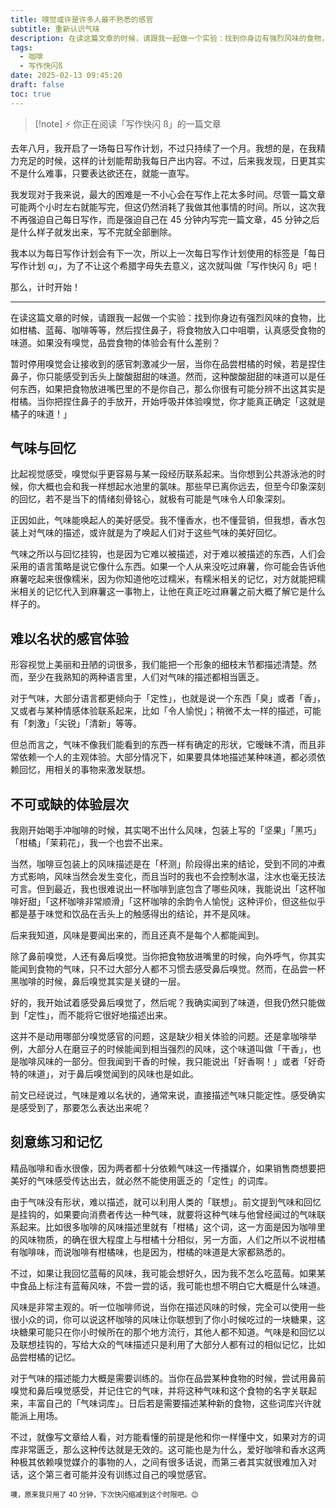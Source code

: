 ```yaml
---
title: 嗅觉或许是许多人最不熟悉的感官
subtitle: 重新认识气味
description: 在读这篇文章的时候，请跟我一起做一个实验：找到你身边有强烈风味的食物，比如柑橘、蓝莓、咖啡等等，然后捏住鼻子，将食物放入口中咀嚼，认真感受食物的味道。如果没有嗅觉，品尝食物的体验会有什么差别？
tags:
  - 咖啡
  - 写作快闪ß
date: 2025-02-13 09:45:20
draft: false
toc: true
---
```


> [!note] ⚡️
> 你正在阅读「写作快闪 ß」的一篇文章

去年八月，我开启了一场每日写作计划，不过只持续了一个月。我想的是，在我精力充足的时候，这样的计划能帮助我每日产出内容。不过，后来我发现，日更其实不是什么难事，只要表达欲还在，就能一直写。

我发现对于我来说，最大的困难是一不小心会在写作上花太多时间。尽管一篇文章可能两个小时左右就能写完，但这仍然消耗了我做其他事情的时间。所以，这次我不再强迫自己每日写作，而是强迫自己在 45 分钟内写完一篇文章，45 分钟之后是什么样子就发出来，写不完就全部删除。

我本以为每日写作计划会有下一次，所以上一次每日写作计划使用的标签是「每日写作计划 α」，为了不让这个希腊字母失去意义，这次就叫做「写作快闪 ß」吧！

那么，计时开始！

---

在读这篇文章的时候，请跟我一起做一个实验：找到你身边有强烈风味的食物，比如柑橘、蓝莓、咖啡等等，然后捏住鼻子，将食物放入口中咀嚼，认真感受食物的味道。如果没有嗅觉，品尝食物的体验会有什么差别？

暂时停用嗅觉会让接收到的感官刺激减少一层，当你在品尝柑橘的时候，若是捏住鼻子，你只能感受到舌头上酸酸甜甜的味道。然而，这种酸酸甜甜的味道可以是任何东西，如果把食物放进嘴巴里的不是你自己，那么你很有可能分辨不出这其实是柑橘。当你把捏住鼻子的手放开，开始呼吸并体验嗅觉，你才能真正确定「这就是橘子的味道！」

## 气味与回忆

比起视觉感受，嗅觉似乎更容易与某一段经历联系起来。当你想到公共游泳池的时候，你大概也会和我一样想起水池里的氯味。那些早已离你远去，但至今印象深刻的回忆，若不是当下的情绪刻骨铭心，就极有可能是气味令人印象深刻。

正因如此，气味能唤起人的美好感受。我不懂香水，也不懂营销，但我想，香水包装上对气味的描述，或许就是为了唤起人们对于这些气味的美好回忆。

气味之所以与回忆挂钩，也是因为它难以被描述，对于难以被描述的东西，人们会采用的语言策略是说它像什么东西。如果一个人从来没吃过麻薯，你可能会告诉他麻薯吃起来很像糯米，因为你知道他吃过糯米，有糯米相关的记忆，对方就能把糯米相关的记忆代入到麻薯这一事物上，让他在真正吃过麻薯之前大概了解它是什么样子的。

## 难以名状的感官体验

形容视觉上美丽和丑陋的词很多，我们能把一个形象的细枝末节都描述清楚。然而，至少在我熟知的两种语言里，人们对气味的描述都相当匮乏。

对于气味，大部分语言都更倾向于「定性」，也就是说一个东西「臭」或者「香」，又或者与某种情感体验联系起来，比如「令人愉悦」；稍微不太一样的描述，可能有「刺激」「尖锐」「清新」等等。

但总而言之，气味不像我们能看到的东西一样有确定的形状，它暧昧不清，而且非常依赖一个人的主观体验。大部分情况下，如果要具体地描述某种味道，都必须依赖回忆，用相关的事物来激发联想。

## 不可或缺的体验层次

我刚开始喝手冲咖啡的时候，其实喝不出什么风味，包装上写的「坚果」「黑巧」「柑橘」「茉莉花」，我一个也尝不出来。

当然，咖啡豆包装上的风味描述是在「杯测」阶段得出来的结论，受到不同的冲煮方式影响，风味当然会发生变化，而且当时的我也不会控制水温，注水也毫无技法可言。但到最近，我也很难说出一杯咖啡到底包含了哪些风味，我能说出「这杯咖啡好甜」「这杯咖啡非常顺滑」「这杯咖啡的余韵令人愉悦」这种评价，但这些似乎都是基于味觉和饮品在舌头上的触感得出的结论，并不是风味。

后来我知道，风味是要闻出来的，而且还真不是每个人都能闻到。

除了鼻前嗅觉，人还有鼻后嗅觉。当你把食物放进嘴里的时候，向外呼气，你其实能闻到食物的气味，只不过大部分人都不习惯去感受鼻后嗅觉。然而，在品尝一杯黑咖啡的时候，鼻后嗅觉其实是关键的一层。

好的，我开始试着感受鼻后嗅觉了，然后呢？我确实闻到了味道，但我仍然只能做到「定性」，而不能将它很好地描述出来。

这并不是动用哪部分嗅觉感官的问题，这是缺少相关体验的问题。还是拿咖啡举例，大部分人在磨豆子的时候能闻到相当强烈的风味，这个味道叫做「干香」，也是咖啡风味的一部分。但我闻到干香的时候，我只能说出「好香啊！」或者「好奇特的味道」，对于鼻后嗅觉闻到的风味也是如此。

前文已经说过，气味是难以名状的，通常来说，直接描述气味只能定性。感受确实是感受到了，那要怎么表达出来呢？

## 刻意练习和记忆

精品咖啡和香水很像，因为两者都十分依赖气味这一传播媒介，如果销售商想要把美好的气味感受传达出去，就必然不能使用匮乏的「定性」的词库。

由于气味没有形状，难以描述，就可以利用人类的「联想」。前文提到气味和回忆是挂钩的，如果要向消费者传达一种气味，就要将这种气味与他曾经闻过的气味联系起来。比如很多咖啡的风味描述里就有「柑橘」这个词，这一方面是因为咖啡里的风味物质，的确在很大程度上与柑橘十分相似，另一方面，人们之所以不说柑橘有咖啡味，而说咖啡有柑橘味，也是因为，柑橘的味道是大家都熟悉的。

不过，如果让我回忆蓝莓的风味，我可能会想好久，因为我不怎么吃蓝莓。如果某中食品上标注有蓝莓风味，不尝一尝的话，我可能也想不明白它大概是什么味道。

风味是非常主观的。听一位咖啡师说，当你在描述风味的时候，完全可以使用一些很小众的词，你可以说这杯咖啡的风味让你联想到了你小时候吃过的一块糖果，这块糖果可能只在你小时候所在的那个地方流行，其他人都不知道。气味是和回忆以及联想挂钩的，写给大众的气味描述只是利用了大部分人都有过的相似记忆，比如品尝柑橘的记忆。

对于气味的描述能力大概是需要训练的。当你在品尝某种食物的时候，尝试用鼻前嗅觉和鼻后嗅觉感受，并记住它的气味，并将这种气味和这个食物的名字关联起来，丰富自己的「气味词库」。日后若是需要描述某种新的食物，这些词库兴许就能派上用场。

不过，就像写文章给人看，对方能看懂的前提是他和你一样懂中文，如果对方的词库非常匮乏，那么这种传达就是无效的。这可能也是为什么，爱好咖啡和香水这两种极其依赖嗅觉媒介的事物的人，之间有很多话说，而第三者其实就很难加入对话，这个第三者可能并没有训练过自己的嗅觉感官。

<span style="font-size:80%">噢，原来我只用了 40 分钟，下次快闪缩减到这个时限吧。😉</span>

